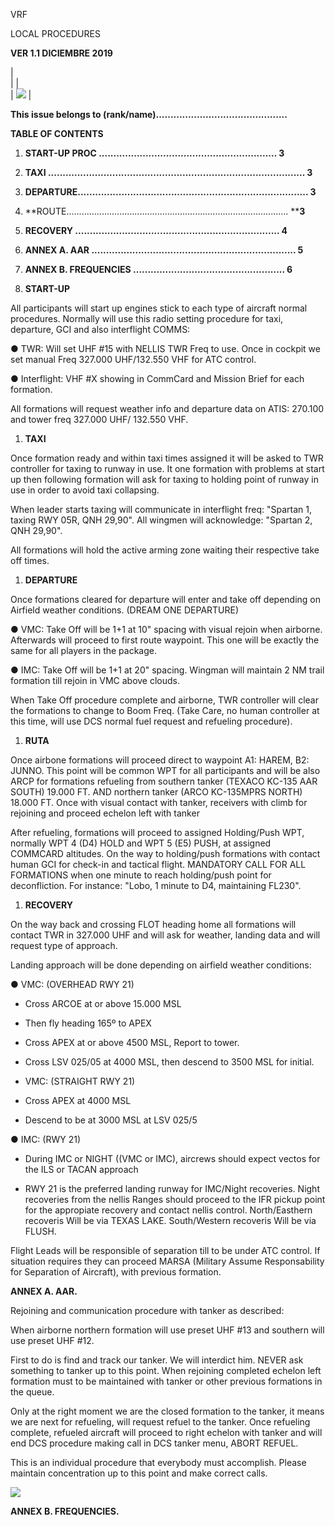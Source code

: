 VRF

LOCAL PROCEDURES

**VER 1.1 DICIEMBRE 2019**

|\
 |
|\
 | ![](file:///C:/Users/Jose/AppData/Local/Temp/msohtmlclip1/01/clip_image003.jpg) |

**This issue belongs to (rank/name).............................................**

**TABLE OF CONTENTS**

1.  **START-UP PROC  .............................................................  3**

1.  **TAXI ........................................................................................  3**

1.  **DEPARTURE............................................................................... 3**

1.  **ROUTE........................................................................................ ****3**

1.  **RECOVERY   ......................................................................  4**

1.  **ANNEX A. AAR ......................................................................  5**

1.  **ANNEX B. FREQUENCIES ....................................................  6**

1.  **START-UP**

All participants will start up engines stick to each type of aircraft normal procedures. Normally will use this radio setting procedure for taxi, departure, GCI and also interflight COMMS:

● TWR: Will set UHF #15 with NELLIS TWR Freq to use. Once in cockpit we set manual Freq 327.000 UHF/132.550 VHF for ATC control.

● Interflight: VHF #X showing in CommCard and Mission Brief for each formation.

All formations will request weather info and departure data on ATIS: 270.100 and tower freq 327.000 UHF/ 132.550 VHF.

1.  **TAXI**

Once formation ready and within taxi times assigned it will be asked to TWR controller for taxing to runway in use. It one formation with problems at start up then following formation will ask for taxing to holding point of runway in use in order to avoid taxi collapsing.

When leader starts taxing will communicate in interflight freq: "Spartan 1, taxing RWY 05R, QNH 29,90". All wingmen will acknowledge: "Spartan 2, QNH 29,90".

All formations will hold the active arming zone waiting their respective take off times.

1.  **DEPARTURE**

Once formations cleared for departure will enter and take off depending on Airfield weather conditions. (DREAM ONE DEPARTURE)

● VMC: Take Off will be 1+1 at 10" spacing with visual rejoin when airborne. Afterwards will proceed to first route waypoint. This one will be exactly the same for all players in the package.

● IMC: Take Off will be 1+1 at 20" spacing. Wingman will maintain 2 NM trail formation till rejoin in VMC above clouds.

When Take Off procedure complete and airborne, TWR controller will clear the formations to change to Boom Freq. (Take Care, no human controller at this time, will use DCS normal fuel request and refueling procedure).

1.  **RUTA**

Once airbone formations will proceed direct to waypoint A1: HAREM, B2: JUNNO. This point will be common WPT for all participants and will be also ARCP for formations refueling from southern tanker (TEXACO KC-135 AAR SOUTH) 19.000 FT. AND northern tanker (ARCO KC-135MPRS NORTH) 18.000 FT. Once with visual contact with tanker, receivers with climb for rejoining and proceed echelon left with tanker

After refueling, formations will proceed to assigned Holding/Push WPT, normally WPT 4 (D4) HOLD and WPT 5 (E5) PUSH, at assigned COMMCARD altitudes. On the way to holding/push formations with contact human GCI for check-in and tactical flight. MANDATORY CALL FOR ALL FORMATIONS when one minute to reach holding/push point for deconfliction. For instance: "Lobo, 1 minute to D4, maintaining FL230".

1.  **RECOVERY**

On the way back and crossing FLOT heading home all formations will contact TWR in 327.000 UHF and will ask for weather, landing data and will request type of approach.

 Landing approach will be done depending on airfield weather conditions:

● VMC: (OVERHEAD RWY 21)

- Cross ARCOE at or above 15.000 MSL

- Then fly heading 165º to APEX

- Cross APEX at or above 4500 MSL, Report to tower.

- Cross LSV 025/05 at 4000 MSL, then descend to 3500 MSL for initial.

- VMC: (STRAIGHT RWY 21)

- Cross APEX at 4000 MSL

- Descend to be at 3000 MSL at LSV 025/5

● IMC: (RWY 21)

- During IMC or NIGHT ((VMC or IMC), aircrews should expect vectos for the ILS or TACAN approach

- RWY 21 is the preferred landing runway for IMC/Night recoveries. Night recoveries from the nellis Ranges should proceed to the IFR pickup point for the appropiate recovery and contact nellis control. North/Easthern recoveris Will be via TEXAS LAKE. South/Western recoveris Will be via FLUSH.

Flight Leads will be responsible of separation till to be under ATC control. If situation requires they can proceed MARSA (Military Assume Responsability for Separation of Aircraft), with previous formation.

**ANNEX A. AAR.**

 Rejoining and communication procedure with tanker as described:

 When airborne northern formation will use preset UHF #13 and southern will use preset UHF #12.  

 First to do is find and track our tanker. We will interdict him. NEVER ask something to tanker up to this point. When rejoining completed echelon left formation must to be maintained with tanker or other previous formations in the queue.

 Only at the right moment we are the closed formation to the tanker, it means we are next for refueling, will request refuel to the tanker. Once refueling complete, refueled aircraft will proceed to right echelon with tanker and will end DCS procedure making call in DCS tanker menu, ABORT REFUEL.

 This is an individual procedure that everybody must accomplish. Please maintain concentration up to this point and make correct calls.

**![](file:///C:/Users/Jose/AppData/Local/Temp/msohtmlclip1/01/clip_image005.gif)**

**ANNEX B. FREQUENCIES.**

